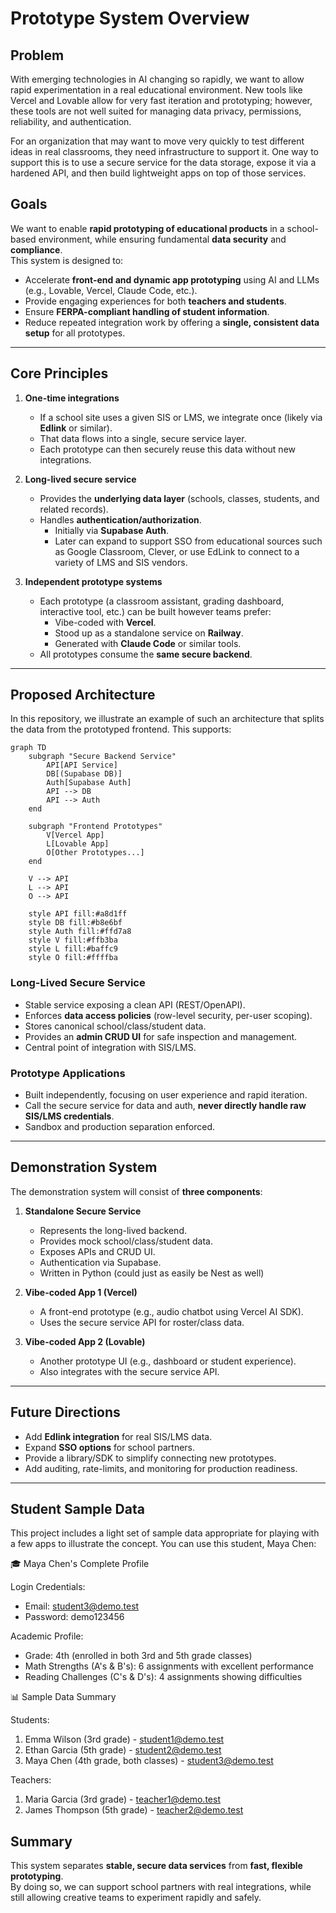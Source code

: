 # Prototype System Overview

## Problem

With emerging technologies in AI changing so rapidly, we want to allow rapid experimentation in a real educational environment. New tools
like Vercel and Lovable allow for very fast iteration and prototyping; however, these tools are not well suited for managing data privacy,
permissions, reliability, and authentication.

For an organization that may want to move very quickly to test different ideas in real classrooms, they need infrastructure to support it.
One way to support this is to use a secure service for the data storage, expose it via a hardened API, and then build lightweight apps on
top of those services.

## Goals

We want to enable **rapid prototyping of educational products** in a school-based environment, while ensuring fundamental **data security** and **compliance**.  
This system is designed to:

- Accelerate **front-end and dynamic app prototyping** using AI and LLMs (e.g., Lovable, Vercel, Claude Code, etc.).  
- Provide engaging experiences for both **teachers and students**.  
- Ensure **FERPA-compliant handling of student information**.  
- Reduce repeated integration work by offering a **single, consistent data setup** for all prototypes.

---

## Core Principles

1. **One-time integrations**  
   - If a school site uses a given SIS or LMS, we integrate once (likely via **Edlink** or similar).  
   - That data flows into a single, secure service layer.  
   - Each prototype can then securely reuse this data without new integrations.

2. **Long-lived secure service**  
   - Provides the **underlying data layer** (schools, classes, students, and related records).  
   - Handles **authentication/authorization**.  
     - Initially via **Supabase Auth**.  
     - Later can expand to support SSO from educational sources such as Google Classroom, Clever, or use EdLink to connect to a variety of LMS and SIS vendors.

3. **Independent prototype systems**  
   - Each prototype (a classroom assistant, grading dashboard, interactive tool, etc.) can be built however teams prefer:
     - Vibe-coded with **Vercel**.  
     - Stood up as a standalone service on **Railway**.  
     - Generated with **Claude Code** or similar tools.  
   - All prototypes consume the **same secure backend**.

---

## Proposed Architecture

In this repository, we illustrate an example of such an architecture that splits the data from the prototyped frontend. This supports:

```mermaid
graph TD
    subgraph "Secure Backend Service"
        API[API Service]
        DB[(Supabase DB)]
        Auth[Supabase Auth]
        API --> DB
        API --> Auth
    end

    subgraph "Frontend Prototypes"
        V[Vercel App]
        L[Lovable App]
        O[Other Prototypes...]
    end

    V --> API
    L --> API
    O --> API

    style API fill:#a8d1ff
    style DB fill:#b8e6bf
    style Auth fill:#ffd7a8
    style V fill:#ffb3ba
    style L fill:#baffc9
    style O fill:#ffffba
```

### Long-Lived Secure Service
- Stable service exposing a clean API (REST/OpenAPI).  
- Enforces **data access policies** (row-level security, per-user scoping).  
- Stores canonical school/class/student data.  
- Provides an **admin CRUD UI** for safe inspection and management.  
- Central point of integration with SIS/LMS.  

### Prototype Applications
- Built independently, focusing on user experience and rapid iteration.  
- Call the secure service for data and auth, **never directly handle raw SIS/LMS credentials**.  
- Sandbox and production separation enforced.  

---

## Demonstration System

The demonstration system will consist of **three components**:

1. **Standalone Secure Service**  
   - Represents the long-lived backend.  
   - Provides mock school/class/student data.  
   - Exposes APIs and CRUD UI.  
   - Authentication via Supabase.
   - Written in Python (could just as easily be Nest as well)

2. **Vibe-coded App 1 (Vercel)**  
   - A front-end prototype (e.g., audio chatbot using Vercel AI SDK).
   - Uses the secure service API for roster/class data.

3. **Vibe-coded App 2 (Lovable)**  
   - Another prototype UI (e.g., dashboard or student experience).  
   - Also integrates with the secure service API.  

---

## Future Directions

- Add **Edlink integration** for real SIS/LMS data.  
- Expand **SSO options** for school partners.  
- Provide a library/SDK to simplify connecting new prototypes.  
- Add auditing, rate-limits, and monitoring for production readiness.  

---

## Student Sample Data

This project includes a light set of sample data appropriate for playing with a few apps to illustrate the concept. You can use this student, Maya Chen:

  🎓 Maya Chen's Complete Profile

  Login Credentials:
  - Email: student3@demo.test
  - Password: demo123456

  Academic Profile:
  - Grade: 4th (enrolled in both 3rd and 5th grade classes)
  - Math Strengths (A's & B's): 6 assignments with excellent performance
  - Reading Challenges (C's & D's): 4 assignments showing difficulties

  📊 Sample Data Summary

  Students:
  1. Emma Wilson (3rd grade) - student1@demo.test
  2. Ethan Garcia (5th grade) - student2@demo.test
  3. Maya Chen (4th grade, both classes) - student3@demo.test

  Teachers:
  1. Maria Garcia (3rd grade) - teacher1@demo.test
  2. James Thompson (5th grade) - teacher2@demo.test


## Summary

This system separates **stable, secure data services** from **fast, flexible prototyping**.  
By doing so, we can support school partners with real integrations, while still allowing creative teams to experiment rapidly and safely.
